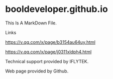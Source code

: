 # booldeveloper.github.io
This Is A MarkDown File.  

Links  

https://v.qq.com/x/page/b3154au64uy.html  

https://v.qq.com/x/page/j0311xldph4.html  
 

Technical support provided by IFLYTEK.  

Web page provided by Github.  

<html class=""><!--STATUS OK--><head><meta name="referrer" content="always" /><meta charset='utf-8' /><meta name="viewport" content="width=device-width,minimum-scale=1.0,maximum-scale=1.0,user-scalable=no"/><meta http-equiv="x-dns-prefetch-control" content="on"><meta name="description" content="超详细版叠“豆腐块”被子教程"><link rel="dns-prefetch" href="//https://v.qq.com/x/page/b3154au64uy.html"/>  

<html class=""><!--STATUS OK--><head><meta name="referrer" content="always" /><meta charset='utf-8' /><meta name="viewport" content="width=device-width,minimum-scale=1.0,maximum-scale=1.0,user-scalable=no"/><meta http-equiv="x-dns-prefetch-control" content="on"><meta name="description" content="24式简化太极拳全套分解师范"><link rel="dns-prefetch" href="//https://v.qq.com/x/page/j0311xldph4.html"/>  
